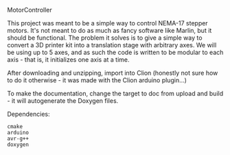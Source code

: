 MotorController

This project was meant to be a simple way to control NEMA-17 stepper motors.  It's not meant to do as much as fancy software
like Marlin, but it should be functional.  The problem it solves is to give a simple way to convert a 3D printer kit into a translation stage
with arbitrary axes.  We will be using up to 5 axes, and as such the code is written to be modular to each axis - that 
is, it initializes one axis at a time.

After downloading and unzipping, import into Clion (honestly not sure how to do it otherwise - it was made with
the Clion arduino plugin...)

To make the documentation, change the target to doc from upload and build - it will autogenerate the Doxygen
files.

Dependencies:
```
cmake
arduino
avr-g++
doxygen
```
